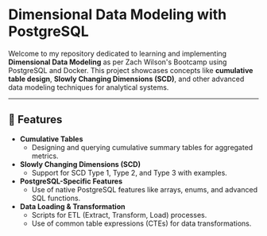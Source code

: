 # Dimensional Data Modeling with PostgreSQL

Welcome to my repository dedicated to learning and implementing **Dimensional Data Modeling** as per Zach Wilson's Bootcamp using PostgreSQL and Docker. This project showcases concepts like **cumulative table design**, **Slowly Changing Dimensions (SCD)**, and other advanced data modeling techniques for analytical systems.

---

## 🌟 Features

- **Cumulative Tables**
  - Designing and querying cumulative summary tables for aggregated metrics.
- **Slowly Changing Dimensions (SCD)**
  - Support for SCD Type 1, Type 2, and Type 3 with examples.
- **PostgreSQL-Specific Features**
  - Use of native PostgreSQL features like arrays, enums, and advanced SQL functions.
- **Data Loading & Transformation**
  - Scripts for ETL (Extract, Transform, Load) processes.
  - Use of common table expressions (CTEs) for data transformations.
